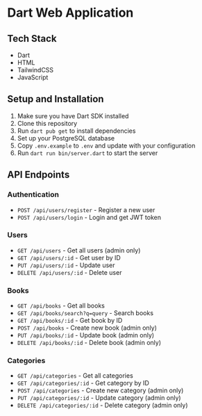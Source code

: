 # Dart Web Application

## Tech Stack

- Dart
- HTML
- TailwindCSS
- JavaScript

## Setup and Installation

1. Make sure you have Dart SDK installed
2. Clone this repository
3. Run `dart pub get` to install dependencies
4. Set up your PostgreSQL database
5. Copy `.env.example` to `.env` and update with your configuration
6. Run `dart run bin/server.dart` to start the server

## API Endpoints

### Authentication

- `POST /api/users/register` - Register a new user
- `POST /api/users/login` - Login and get JWT token

### Users

- `GET /api/users` - Get all users (admin only)
- `GET /api/users/:id` - Get user by ID
- `PUT /api/users/:id` - Update user
- `DELETE /api/users/:id` - Delete user

### Books

- `GET /api/books` - Get all books
- `GET /api/books/search?q=query` - Search books
- `GET /api/books/:id` - Get book by ID
- `POST /api/books` - Create new book (admin only)
- `PUT /api/books/:id` - Update book (admin only)
- `DELETE /api/books/:id` - Delete book (admin only)

### Categories

- `GET /api/categories` - Get all categories
- `GET /api/categories/:id` - Get category by ID
- `POST /api/categories` - Create new category (admin only)
- `PUT /api/categories/:id` - Update category (admin only)
- `DELETE /api/categories/:id` - Delete category (admin only)
